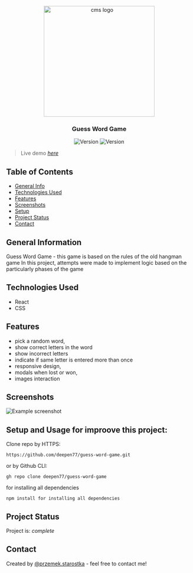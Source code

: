 <p align="center" style="padding: 20px>
  <a href="https://guess-word-gamev1.netlify.app/" rel="noopener noreferrer">
    <img width="300" src="https://res.cloudinary.com/dxom9bksx/image/upload/v1648675719/sreenshots/guess-city-logo_vqfcvm.png" alt="cms logo">
  </a>
</p>
<h3 align="center">Guess Word Game</h3>

<p align="center">
    <img src="https://img.shields.io/badge/React--purple" alt="Version">
    <img src="https://img.shields.io/badge/CSS--yellow" alt="Version">
</p>


> Live demo [_here_](https://guess-word-gamev1.netlify.app)

## Table of Contents
* [General Info](#general-information)
* [Technologies Used](#technologies-used)
* [Features](#features)
* [Screenshots](#screenshots)
* [Setup](#setup)
* [Project Status](#project-status)
* [Contact](#contact)


## General Information
Guess Word Game - this game is based on the rules of the old hangman game
In this project, attempts were made to implement logic based on the particularly phases of the game


## Technologies Used
- React
- CSS


## Features
- pick a random word,
- show correct letters in the word
- show incorrect letters
- indicate if same letter is entered more than once
- responsive design,
- modals when lost or won,
- images interaction


## Screenshots
![Example screenshot](https://res.cloudinary.com/dxom9bksx/image/upload/v1648676303/sreenshots/guess-city-screenshots_m7tvwj.png)



## Setup and Usage for improove this project:

Clone repo by HTTPS:
```
https://github.com/deepen77/guess-word-game.git
```

or by Github CLI:
```
gh repo clone deepen77/guess-word-game
```

for installing all dependencies
```
npm install for installing all dependencies
```


## Project Status
Project is:  _complete_



## Contact
Created by [@przemek.starostka](https://www.przemekstarostka.com/) - feel free to contact me!

